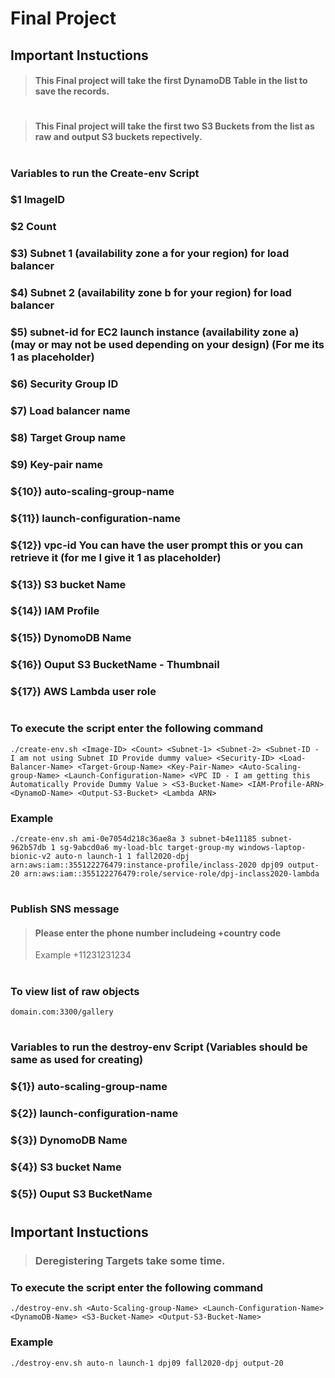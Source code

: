 # Final Project

## Important Instuctions

> #### This Final project will take the first DynamoDB Table in the list to save the records.

# 

> #### This Final project will take the first two S3 Buckets from the list as raw and output S3 buckets repectively.

#

### Variables to run the Create-env Script

### $1    ImageID
### $2    Count
### $3)	Subnet 1 (availability zone a for your region) for load balancer
### $4)	Subnet 2 (availability zone b for your region) for load balancer
### $5)	subnet-id for EC2 launch instance (availability zone a) (may or may not be used depending on your design) (For me its 1 as placeholder)
### $6)	Security Group ID
### $7)	Load balancer name
### $8)	Target Group name
### $9)	Key-pair name
### ${10})	auto-scaling-group-name
### ${11})	launch-configuration-name
### ${12})	vpc-id You can have the user prompt this or you can retrieve it (for me I give it 1 as placeholder)
### ${13}) S3 bucket Name
### ${14}) IAM Profile
### ${15}) DynomoDB Name
### ${16}) Ouput S3 BucketName - Thumbnail
### ${17}) AWS Lambda user role 

#

### To execute the script enter the following command

    ./create-env.sh <Image-ID> <Count> <Subnet-1> <Subnet-2> <Subnet-ID - I am not using Subnet ID Provide dummy value> <Security-ID> <Load-Balancer-Name> <Target-Group-Name> <Key-Pair-Name> <Auto-Scaling-group-Name> <Launch-Configuration-Name> <VPC ID - I am getting this Automatically Provide Dummy Value > <S3-Bucket-Name> <IAM-Profile-ARN> <DynamoD-Name> <Output-S3-Bucket> <Lambda ARN>

### Example

`./create-env.sh ami-0e7054d218c36ae8a 3 subnet-b4e11185 subnet-962b57db 1 sg-9abcd0a6 my-load-blc target-group-my windows-laptop-bionic-v2 auto-n launch-1 1 fall2020-dpj arn:aws:iam::355122276479:instance-profile/inclass-2020 dpj09 output-20 arn:aws:iam::355122276479:role/service-role/dpj-inclass2020-lambda`

#

### Publish SNS message 

> #### Please enter the phone number includeing +country code
> Example +11231231234

#

### To view list of raw objects

`domain.com:3300/gallery`

#

### Variables to run the destroy-env Script (Variables should be same as used for creating)

### ${1})	auto-scaling-group-name
### ${2})	launch-configuration-name
### ${3}) DynomoDB Name
### ${4}) S3 bucket Name
### ${5}) Ouput S3 BucketName

#

## Important Instuctions

> ### Deregistering Targets take some time.

### To execute the script enter the following command


    ./destroy-env.sh <Auto-Scaling-group-Name> <Launch-Configuration-Name> <DynamoDB-Name> <S3-Bucket-Name> <Output-S3-Bucket-Name>

### Example

`./destroy-env.sh auto-n launch-1 dpj09 fall2020-dpj output-20`